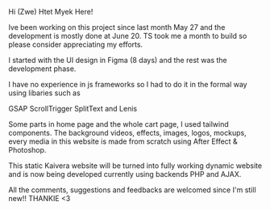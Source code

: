 Hi (Zwe) Htet Myek Here!

Ive been working on this project since last month May 27 and the development is mostly done at June 20.
TS took me a month to build so please consider appreciating my efforts.

I started with the UI design in Figma (8 days) and the rest was the development phase.

I have no experience in js frameworks so I had to do it in the formal way using libaries such as

GSAP
ScrollTrigger
SplitText and
Lenis

Some parts in home page and the whole cart page, I used tailwind components.
The background videos, effects, images, logos, mockups, every media in this website is made from scratch using After Effect & Photoshop.

This static Kaivera website will be turned into fully working dynamic website and is now being developed currently using backends PHP and AJAX.

All the comments, suggestions and feedbacks are welcomed since I'm still new!! THANKIE <3
